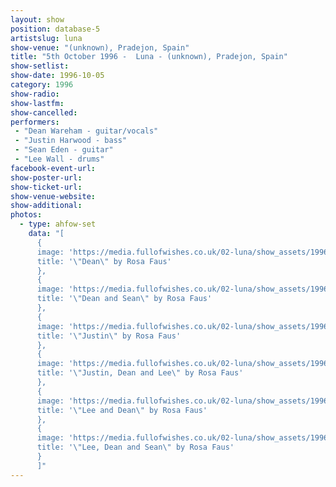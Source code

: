```yaml
---
layout: show
position: database-5
artistslug: luna
show-venue: "(unknown), Pradejon, Spain"
title: "5th October 1996 -  Luna - (unknown), Pradejon, Spain"
show-setlist:
show-date: 1996-10-05
category: 1996
show-radio:
show-lastfm:
show-cancelled:
performers:
 - "Dean Wareham - guitar/vocals"
 - "Justin Harwood - bass"
 - "Sean Eden - guitar"
 - "Lee Wall - drums"
facebook-event-url:
show-poster-url:
show-ticket-url:
show-venue-website:
show-additional:
photos:
  - type: ahfow-set
    data: "[
      {
      image: 'https://media.fullofwishes.co.uk/02-luna/show_assets/1996-10-05/19961005_pradejon_01.jpg',
      title: '\"Dean\" by Rosa Faus'
      },
      {
      image: 'https://media.fullofwishes.co.uk/02-luna/show_assets/1996-10-05/19961005_pradejon_02.jpg',
      title: '\"Dean and Sean\" by Rosa Faus'
      },
      {
      image: 'https://media.fullofwishes.co.uk/02-luna/show_assets/1996-10-05/19961005_pradejon_03.jpg',
      title: '\"Justin\" by Rosa Faus'
      },
      {
      image: 'https://media.fullofwishes.co.uk/02-luna/show_assets/1996-10-05/19961005_pradejon_04.jpg',
      title: '\"Justin, Dean and Lee\" by Rosa Faus'
      },
      {
      image: 'https://media.fullofwishes.co.uk/02-luna/show_assets/1996-10-05/19961005_pradejon_05.jpg',
      title: '\"Lee and Dean\" by Rosa Faus'
      },
      {
      image: 'https://media.fullofwishes.co.uk/02-luna/show_assets/1996-10-05/19961005_pradejon_06.jpg',
      title: '\"Lee, Dean and Sean\" by Rosa Faus'
      }
      ]"
---
```

